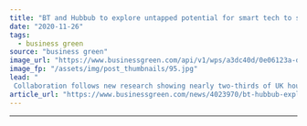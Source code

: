 ```yaml
---
title: "BT and Hubbub to explore untapped potential for smart tech to slash household emissions"
date: "2020-11-26"
tags: 
  - business green
source: "business green"
image_url: "https://www.businessgreen.com/api/v1/wps/a3dc40d/0e06123a-d1a2-42cd-b030-ee6108854295/7/BT-Hubbub-the-benefit-of-smart-tech-on-household-emissions-2-185x114.jpg"
image_fp: "/assets/img/post_thumbnails/95.jpg"
lead: "
 Collaboration follows new research showing nearly two-thirds of UK households do not use technology to help run their home more efficiently ..."
article_url: "https://www.businessgreen.com/news/4023970/bt-hubbub-explore-untapped-potential-smart-tech-slash-household-emissions"
---
```


---
